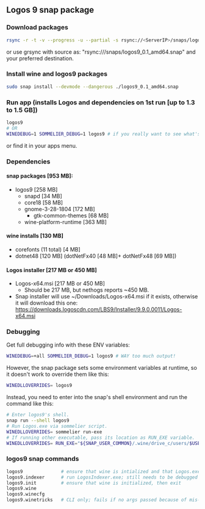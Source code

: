 ## Logos 9 snap package

### Download packages
```bash
rsync -r -t -v --progress -u --partial -s rsync://<ServerIP>/snaps/logos9_0.1_amd64.snap .
```
or use grsync with source as: "rsync://<ServerIP>/snaps/logos9_0.1_amd64.snap"
and your preferred destination.

### Install wine and logos9 packages
```bash
sudo snap install --devmode --dangerous ./logos9_0.1_amd64.snap
```

### Run app (installs Logos and dependencies on 1st run [up to 1.3 to 1.5 GB])
```bash
logos9
# OR
WINEDEBUG=1 SOMMELIER_DEBUG=1 logos9 # if you really want to see what's going on
```
or find it in your apps menu.

### Dependencies
#### snap packages [953 MB]:
- logos9 [258 MB]
  - snapd [34 MB]
  - core18 [58 MB]
  - gnome-3-28-1804 [172 MB]
    - gtk-common-themes [68 MB]
  - wine-platform-runtime [363 MB]
#### wine installs [130 MB]
- corefonts (11 total) [4 MB]
- dotnet48 [120 MB] (dotNetFx40 [48 MB]+ dotNetFx48 [69 MB])
#### Logos installer [217 MB or 450 MB]
- Logos-x64.msi [217 MB or 450 MB]
  - Should be 217 MB, but nethogs reports ~450 MB.
- Snap installer will use ~/Downloads/Logos-x64.msi if it exists, otherwise it
  will download this one: https://downloads.logoscdn.com/LBS9/Installer/9.9.0.0011/Logos-x64.msi

### Debugging
Get full debugging info with these ENV variables:
```bash
WINEDEBUG=+all SOMMELIER_DEBUG=1 logos9 # WAY too much output!
```
However, the snap package sets some environment variables at runtime, so it
doesn't work to override them like this:
```bash
WINEDLLOVERRIDES= logos9
```
Instead, you need to enter into the snap's shell environment and run the command
like this:
```bash
# Enter logos9's shell.
snap run --shell logos9
# Run Logos.exe via sommelier script.
WINEDLLOVERRIDES= sommelier run-exe
# If running other executable, pass its location as RUN_EXE variable.
WINEDLLOVERRIDES= RUN_EXE="${SNAP_USER_COMMON}/.wine/drive_c/users/$USER/AppData/Local/Logos/System/LogosIndexer.exe" sommelier run-exe
```

### logos9 snap commands
```bash
logos9              # ensure that wine is intialized and that Logos.exe is installed; run Logos.exe
logos9.indexer      # run LogosIndexer.exe; still needs to be debugged
logos9.init         # ensure that wine is initialized, then exit
logos9.wine
logos9.winecfg
logos9.winetricks   # CLI only; fails if no args passed because of mis-linked yad executable
```
